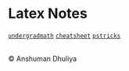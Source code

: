 Latex Notes
====================

[`undergradmath`](undergradmath.pdf)
[`cheatsheet`](latexsheet2.pdf)
[`pstricks`](pst-user.pdf)

   
<div class="footer">
<br/>
&copy; Anshuman Dhuliya
<br/>
</div>


